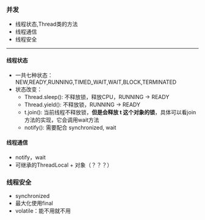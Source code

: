 ### 并发
* 线程状态,Thread类的方法
* 线程通信
* 线程安全
---

#### 线程状态
* 一共七种状态：NEW,READY,RUNNING,TIMED_WAIT,WAIT,BLOCK,TERMINATED
* 状态改变：
    * Thread.sleep(): 不释放锁，释放CPU，RUNNING -> READY
    * Thread.yield(): 不释放锁，RUNNING -> READY
    * t.join(): 当前线程不释放锁，**但是会释放 t 这个对象的锁**，具体可以看join方法的实现，它会调用wait方法
    * notify(): 需要配合 synchronized, wait
    
    
#### 线程通信
* notify，wait
* 可继承的ThreadLocal + 对象（？？？）

### 线程安全
* synchronized
* 最大化使用final
* volatile：能不用就不用